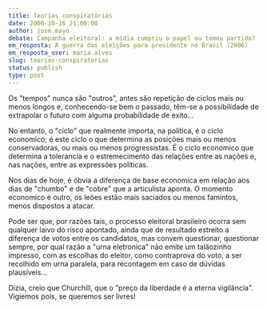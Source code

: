 ```yaml
---
title: Teorias conspiratórias
date: 2006-10-16 21:00:00
author: jose.mayo
debate: Campanha eleitoral: a mídia cumpriu o papel ou tomou partido?
em_resposta: A guerra das eleições para presidente no Brasil (2006)
em_resposta_user: maria.alves
slug: teorias-conspiratorias
status: publish 
type: post
---
```


Os "tempos" nunca são "outros", antes são repetição de ciclos mais ou menos longos e, conhecendo-se bem o passado, têm-se a possibilidade de extrapolar o futuro com alguma probabilidade de exito...


No entanto, o "ciclo" que realmente importa, na política, é o ciclo economico; é este ciclo o que determina as posições mais ou menos conservadoras, ou mais ou menos progressistas. É o ciclo economico que determina a tolerancia e o estremecimento das relações entre as nações e, nas nações, entre as expressões políticas.


Nos dias de hoje, é óbvia a diferença de base economica em relação aos dias de "chumbo" e de "cobre" que a articulista aponta. O momento economico é outro, os leões estão mais saciados ou menos famintos, menos dispostos a atacar.


Pode ser que, por razões tais, o processo eleitoral brasileiro ocorra sem qualquer laivo do risco apontado, ainda que de resultado estreito a diferença de votos entre os candidatos, mas convem questionar, questionar sempre, por qual razão a "urna eletronica" não emite um talãozinho impresso, com as escolhas do eleitor, como contraprova do voto, a ser recolhido em urna paralela, para recontagem em caso de dúvidas plausíveis...


Dizia, creio que Churchill, que o "preço da liberdade é a eterna vigilância". Vigiemos pois, se queremos ser livres!


